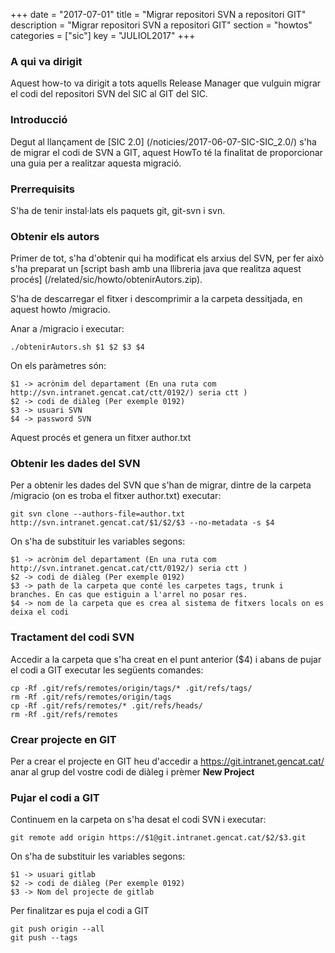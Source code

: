 +++
date        = "2017-07-01"
title       = "Migrar repositori SVN a repositori GIT"
description = "Migrar repositori SVN a repositori GIT"
section     = "howtos"
categories  = ["sic"]
key         = "JULIOL2017"
+++

### A qui va dirigit

Aquest how-to va dirigit a tots aquells Release Manager que vulguin migrar el codi del repositori SVN del SIC al GIT del SIC.

### Introducció

Degut al llançament de [SIC 2.0] (/noticies/2017-06-07-SIC-SIC_2.0/) s'ha de migrar el codi de SVN a GIT, aquest HowTo té la finalitat de proporcionar una guia per a realitzar aquesta migració.

### Prerrequisits

S'ha de tenir instal·lats els paquets git, git-svn i svn.

### Obtenir els autors

Primer de tot, s'ha d'obtenir qui ha modificat els arxius del SVN, per fer això s'ha preparat un [script bash amb una llibreria java que realitza aquest procés] (/related/sic/howto/obtenirAutors.zip).

S'ha de descarregar el fitxer i descomprimir a la carpeta dessitjada, en aquest howto /migracio.

Anar a /migracio i executar:

	./obtenirAutors.sh $1 $2 $3 $4

On els paràmetres són:
	
	$1 -> acrònim del departament (En una ruta com http://svn.intranet.gencat.cat/ctt/0192/) seria ctt )
	$2 -> codi de diàleg (Per exemple 0192)
	$3 -> usuari SVN
	$4 -> password SVN
	
Aquest procés et genera un fitxer author.txt

### Obtenir les dades del SVN

Per a obtenir les dades del SVN que s'han de migrar, dintre de la carpeta /migracio (on es troba el fitxer author.txt) executar:

	git svn clone --authors-file=author.txt http://svn.intranet.gencat.cat/$1/$2/$3 --no-metadata -s $4
	
On s'ha de substituir les variables segons:

	$1 -> acrònim del departament (En una ruta com http://svn.intranet.gencat.cat/ctt/0192/) seria ctt )
	$2 -> codi de diàleg (Per exemple 0192)
	$3 -> path de la carpeta que conté les carpetes tags, trunk i branches. En cas que estiguin a l'arrel no posar res.
	$4 -> nom de la carpeta que es crea al sistema de fitxers locals on es deixa el codi
	
### Tractament del codi SVN

Accedir a la carpeta que s'ha creat en el punt anterior ($4) i abans de pujar el codi a GIT executar les següents comandes:

	cp -Rf .git/refs/remotes/origin/tags/* .git/refs/tags/
	rm -Rf .git/refs/remotes/origin/tags
	cp -Rf .git/refs/remotes/* .git/refs/heads/
	rm -Rf .git/refs/remotes

### Crear projecte en GIT

Per a crear el projecte en GIT heu d'accedir a https://git.intranet.gencat.cat/ anar al grup del vostre codi de diàleg i prèmer **New Project**

### Pujar el codi a GIT

Continuem en la carpeta on s'ha desat el codi SVN i executar:

	git remote add origin https://$1@git.intranet.gencat.cat/$2/$3.git
	
On s'ha de substituir les variables segons:

	$1 -> usuari gitlab
	$2 -> codi de diàleg (Per exemple 0192)
	$3 -> Nom del projecte de gitlab

Per finalitzar es puja el codi a GIT
	
	git push origin --all
	git push --tags
	
